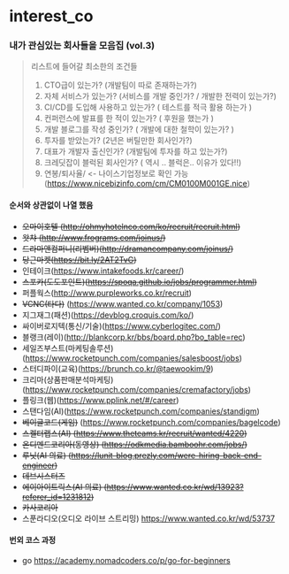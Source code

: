 
# interest_co
### 내가 관심있는 회사들을 모음집 (vol.3)

> 리스트에 들어갈 최소한의 조건들
> 1. CTO급이 있는가? (개발팀이 따로 존재하는가?)
> 2. 자체 서비스가 있는가? (서비스를 개발 중인가? / 개발한 전력이 있는가?)
> 3. CI/CD를 도입해 사용하고 있는가? ( 테스트를 적극 활용 하는가 )
> 4. 컨퍼런스에 발표를 한 적이 있는가? ( 후원을 했는가 )
> 5. 개발 블로그를 작성 중인가? ( 개발에 대한 철학이 있는가? )
> 6. 투자를 받았는가? (2년은 버틸만한 회사인가?)
> 7. 대표가 개발자 출신인가? (개발팀에 투자를 하고 있는가?)
> 8. 크레딧잡이 블럭된 회사인가? ( 역시 .. 블럭은.. 이유가 있다!!) 
> 9. 연봉/퇴사율/ <- 나이스기업정보로 확인 가능  (https://www.nicebizinfo.com/cm/CM0100M001GE.nice)

#### 순서와 상관없이 나열 했음

 - <del>오마이호텔 (http://ohmyhotelnco.com/ko/recruit/recruit.html)</del>
 - <del>왓챠 (http://www.frograms.com/joinus/)</del>
 - <del>드라마앤컴퍼니(리벰버)(http://dramancompany.com/joinus/)</del>
 - <del>당근마켓(https://bit.ly/2AT2TvG) </del>
 - 인테이크(https://www.intakefoods.kr/career/)
 - <del>스포카(도도포인트)(https://spoqa.github.io/jobs/programmer.html)</del>
 - 퍼플웍스(http://www.purpleworks.co.kr/recruit) 
 - <del>VCNC(타다)</del> (https://www.wanted.co.kr/company/1053) 
 - 지그재그(패션)(https://devblog.croquis.com/ko/)
 - 싸이버로지텍(통신/기술)(https://www.cyberlogitec.com/)
 - 블랭크(레이)(http://blankcorp.kr/bbs/board.php?bo_table=rec)
 - 세일즈부스트(마케팅솔루션)(https://www.rocketpunch.com/companies/salesboost/jobs)
 - 스터디파이(교육)(https://brunch.co.kr/@taewookim/9)
 - 크리마(상품판매분석마케팅)(https://www.rocketpunch.com/companies/cremafactory/jobs)
 - 플링크(웹)(https://www.pplink.net/#/career)
 - 스탠다임(AI)(https://www.rocketpunch.com/companies/standigm)
 - <del>베이글코드(게임)</del> (https://www.rocketpunch.com/companies/bagelcode)
 - <del>스켈터랩스(AI) (https://www.theteams.kr/recruit/wanted/4220)</del>
 - <del>온디멘드코리아(동영상) (https://odkmedia.bamboohr.com/jobs/)</del>
 - <del>루닛(AI 의료) (https://lunit-blog.prezly.com/were-hiring-back-end-engineer)</del>
 - <del>데브시스터즈</del>
 - <del>에이아이트릭스(AI 의료) (https://www.wanted.co.kr/wd/13923?referer_id=1231812)</del>
 - <del>카사코리아</del>
 - 스푼라디오(오디오 라이브 스트리밍) https://www.wanted.co.kr/wd/53737
 
 

#### 번외 코스 과정
- go https://academy.nomadcoders.co/p/go-for-beginners
